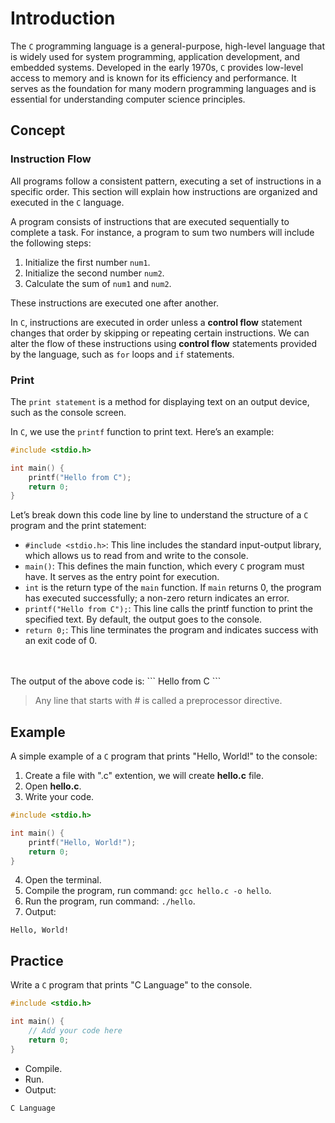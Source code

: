 # Introduction

The `C` programming language is a general-purpose, high-level language that is widely used for system programming, application development, and embedded systems. Developed in the early 1970s, `C` provides low-level access to memory and is known for its efficiency and performance. It serves as the foundation for many modern programming languages and is essential for understanding computer science principles.   

## Concept   


### Instruction Flow
All programs follow a consistent pattern, executing a set of instructions in a specific order. This section will explain how instructions are organized and executed in the `C` language.

A program consists of instructions that are executed sequentially to complete a task. For instance, a program to sum two numbers will include the following steps:

1. Initialize the first number `num1`.
2. Initialize the second number `num2`.
3. Calculate the sum of `num1` and `num2`.

These instructions are executed one after another.

In `C`, instructions are executed in order unless a **control flow** statement changes that order by skipping or repeating certain instructions. We can alter the flow of these instructions using **control flow** statements provided by the language, such as `for` loops and `if` statements.

### Print
The `print statement` is a method for displaying text on an output device, such as the console screen.

In `C`, we use the `printf` function to print text. Here’s an example:

```c
#include <stdio.h>

int main() {
    printf("Hello from C");
    return 0;
}
```

Let’s break down this code line by line to understand the structure of a `C` program and the print statement:

- `#include <stdio.h>`: This line includes the standard input-output library, which allows us to read from and write to the console.
- `main()`: This defines the main function, which every `C` program must have. It serves as the entry point for execution.
- `int` is the return type of the `main` function. If `main` returns 0, the program has executed successfully; a non-zero return indicates an error.
- `printf("Hello from C");`: This line calls the printf function to print the specified text. By default, the output goes to the console.
- `return 0;`: This line terminates the program and indicates success with an exit code of 0.
<br>
<br>
The output of the above code is:
```
Hello from C
```

> Any line that starts with # is called a preprocessor directive.


## Example
A simple example of a `C` program that prints "Hello, World!" to the console:

1. Create a file with ".c" extention, we will create **hello.c** file.
2. Open **hello.c**.
3. Write your code.
```c
#include <stdio.h>

int main() {
    printf("Hello, World!");
    return 0;
}
```
4. Open the terminal.
5. Compile the program, run command: `gcc hello.c -o hello`.
6. Run the program, run command: `./hello`.
7. Output:
 
```
Hello, World!
```


## Practice

Write a `C` program that prints "C Language" to the console.

```c
#include <stdio.h>

int main() {
    // Add your code here
    return 0;
}
```
- Compile.
- Run.
- Output:

```
C Language
```
